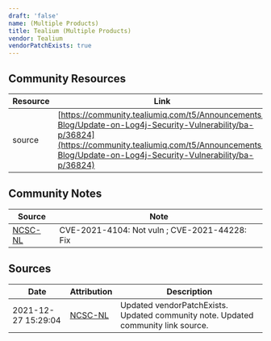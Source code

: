 ```yaml
---
draft: 'false'
name: (Multiple Products)
title: Tealium (Multiple Products)
vendor: Tealium
vendorPatchExists: true
---
```



## Community Resources
| Resource | Link |
| --- | --- |
| source | [https://community.tealiumiq.com/t5/Announcements-Blog/Update-on-Log4j-Security-Vulnerability/ba-p/36824](https://community.tealiumiq.com/t5/Announcements-Blog/Update-on-Log4j-Security-Vulnerability/ba-p/36824) |

## Community Notes
| Source | Note |
| --- | --- |
| [NCSC-NL](https://github.com/NCSC-NL/log4shell/blob/main/software/README.md) | CVE-2021-4104: Not vuln ; CVE-2021-44228: Fix </ul> |

## Sources
| Date | Attribution | Description |
| --- | --- | --- |
| 2021-12-27 15:29:04 | [NCSC-NL](https://github.com/NCSC-NL/log4shell/blob/main/software/README.md) | Updated vendorPatchExists. Updated community note. Updated community link source.  |
